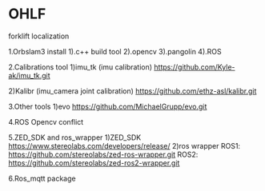 # OHLF
forklift localization

1.Orbslam3 install
1).c++ build tool
2).opencv
3).pangolin
4).ROS

2.Calibrations tool 
1)imu_tk (imu calibration)
https://github.com/Kyle-ak/imu_tk.git

2)Kalibr (imu_camera joint calibration)
https://github.com/ethz-asl/kalibr.git

3.Other tools
1)evo
https://github.com/MichaelGrupp/evo.git

4.ROS Opencv conflict

5.ZED_SDK and ros_wrapper
1)ZED_SDK
https://www.stereolabs.com/developers/release/
2)ros wrapper
ROS1: 
https://github.com/stereolabs/zed-ros-wrapper.git
ROS2:
https://github.com/stereolabs/zed-ros2-wrapper.git

6.Ros_mqtt package
